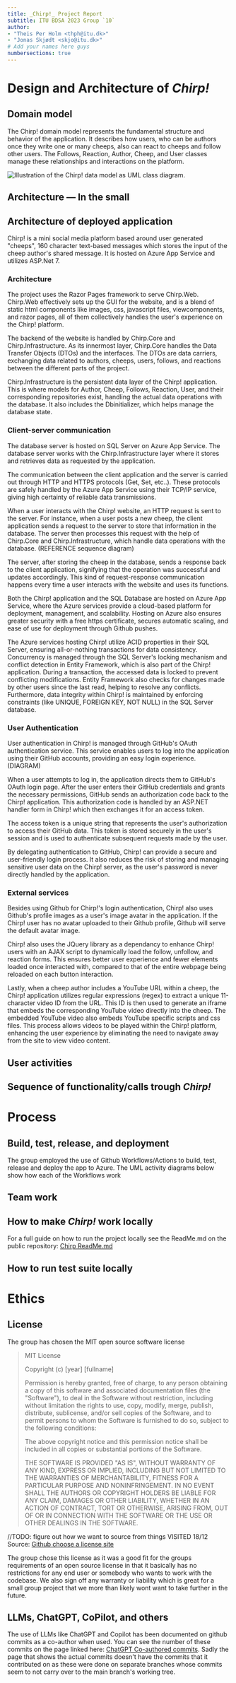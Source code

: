 ```yaml
---
title: _Chirp!_ Project Report
subtitle: ITU BDSA 2023 Group `10`
author:
- "Theis Per Holm <thph@itu.dk>"
- "Jonas Skjødt <skjo@itu.dk>"
# Add your names here guys
numbersections: true
---
```


# Design and Architecture of _Chirp!_

## Domain model

The Chirp! domain model represents the fundamental structure and behavior of the application. It describes how users, who can be authors once they write one or many cheeps, also can react to cheeps and follow other users. The Follows, Reaction, Author, Cheep, and User classes manage these relationships and interactions on the platform.

![Illustration of the _Chirp!_ data model as UML class diagram.](domain_model_UML.png)

## Architecture — In the small

## Architecture of deployed application

Chirp! is a mini social media platform based around user generated "cheeps", 160 character text-based messages which stores the input of the cheep author's shared message. It is hosted on Azure App Service and utilizes ASP.Net 7.

### Architecture
The project uses the Razor Pages framework to serve Chirp.Web. Chirp.Web effectively sets up the GUI for the website, and is a blend of static html components like images, css, javascript files, viewcomponents, and razor pages, all of them collectively handles the user's experience on the Chirp! platform.

The backend of the website is handled by Chirp.Core and Chirp.Infrastructure. As its innermost layer, Chirp.Core handles the Data Transfer Objects (DTOs) and the interfaces. The DTOs are data carriers, exchanging data related to authors, cheeps, users, follows, and reactions between the different parts of the project.

Chirp.Infrastructure is the persistent data layer of the Chirp! application. This is where models for Author, Cheep, Follows, Reaction, User, and their corresponding repositories exist, handling the actual data operations with the database. It also includes the Dbinitializer, which helps manage the database state.

### Client-server communication
The database server is hosted on SQL Server on Azure App Service. The database server works with the Chirp.Infrastructure layer where it stores and retrieves data as requested by the application.

The communication between the client application and the server is carried out through HTTP and HTTPS protocols (Get, Set, etc..). These protocols are safely handled by the Azure App Service using their TCP/IP service, giving high certainty of reliable data transmissions.

When a user interacts with the Chirp! website, an HTTP request is sent to the server. For instance, when a user posts a new cheep, the client application sends a request to the server to store that information in the database. The server then processes this request with the help of Chirp.Core and Chirp.Infrastructure, which handle data operations with the database. (REFERENCE sequence diagram)

The server, after storing the cheep in the database, sends a response back to the client application, signifying that the operation was successful and updates accordingly. This kind of request-response communication happens every time a user interacts with the website and uses its functions.

Both the Chirp! application and the SQL Database are hosted on Azure App Service, where the Azure services provide a cloud-based platform for deployment, management, and scalability. Hosting on Azure also ensures greater security with a free https certificate, secures automatic scaling, and ease of use for deployment through Github pushes.

The Azure services hosting Chirp! utilize ACID properties in their SQL Server, ensuring all-or-nothing transactions for data consistency. Concurrency is managed through the SQL Server's locking mechanism and conflict detection in Entity Framework, which is also part of the Chirp! application. During a transaction, the accessed data is locked to prevent conflicting modifications. Entity Framework also checks for changes made by other users since the last read, helping to resolve any conflicts. Furthermore, data integrity within Chirp! is maintained by enforcing constraints (like UNIQUE, FOREIGN KEY, NOT NULL) in the SQL Server database.

### User Authentication
User authentication in Chirp! is managed through GitHub's OAuth authentication service. This service enables users to log into the application using their GitHub accounts, providing an easy login experience. (DIAGRAM)

When a user attempts to log in, the application directs them to GitHub's OAuth login page. After the user enters their GitHub credentials and grants the necessary permissions, GitHub sends an authorization code back to the Chirp! application. This authorization code is handled by an ASP.NET handler form in Chirp! which then exchanges it for an access token.

The access token is a unique string that represents the user's authorization to access their GitHub data. This token is stored securely in the user's session and is used to authenticate subsequent requests made by the user.

By delegating authentication to GitHub, Chirp! can provide a secure and user-friendly login process. It also reduces the risk of storing and managing sensitive user data on the Chirp! server, as the user's password is never directly handled by the application.

### External services
Besides using Github for Chirp!'s login authentication, Chirp! also uses Github's profile images as a user's image avatar in the application. If the Chirp! user has no avatar uploaded to their Github profile, Github will serve the default avatar image.

Chirp! also uses the JQuery library as a dependancy to enhance Chirp! users with an AJAX script to dynamically load the follow, unfollow, and reaction forms. This ensures better user experience and fewer elements loaded once interacted with, compared to that of the entire webpage being reloaded on each button interaction.

Lastly, when a cheep author includes a YouTube URL within a cheep, the Chirp! application utilizes regular expressions (regex) to extract a unique 11-character video ID from the URL. This ID is then used to generate an iframe that embeds the corresponding YouTube video directly into the cheep. The embedded YouTube video also embeds YouTube specific scripts and css files. This process allows videos to be played within the Chirp! platform, enhancing the user experience by eliminating the need to navigate away from the site to view video content.

## User activities

## Sequence of functionality/calls trough _Chirp!_

# Process

## Build, test, release, and deployment  
The group employed the use of Github Workflows/Actions to build, test, release and deploy the app to Azure. The UML activity diagrams below show how each of the Workflows work 


## Team work

## How to make _Chirp!_ work locally
For a full guide on how to run the project locally see the ReadMe.md on the public repository: [Chirp ReadMe.md](https://github.com/ITU-BDSA23-GROUP10/Chirp/blob/main/README.md)  

<!--![Diagram Image Link](./report_diagrams/UML_activity_diagrams/build_test_UML.puml)-->


## How to run test suite locally


# Ethics

## License  
The group has chosen the MIT open source software license 


>MIT License
>
>Copyright (c) [year] [fullname]
>
>Permission is hereby granted, free of charge, to any person obtaining a copy
>of this software and associated documentation files (the "Software"), to deal
>in the Software without restriction, including without limitation the rights
>to use, copy, modify, merge, publish, distribute, sublicense, and/or sell
>copies of the Software, and to permit persons to whom the Software is
>furnished to do so, subject to the following conditions:
>
>The above copyright notice and this permission notice shall be included in all
>copies or substantial portions of the Software.
>
>THE SOFTWARE IS PROVIDED "AS IS", WITHOUT WARRANTY OF ANY KIND, EXPRESS OR
>IMPLIED, INCLUDING BUT NOT LIMITED TO THE WARRANTIES OF MERCHANTABILITY,
>FITNESS FOR A PARTICULAR PURPOSE AND NONINFRINGEMENT. IN NO EVENT SHALL THE
>AUTHORS OR COPYRIGHT HOLDERS BE LIABLE FOR ANY CLAIM, DAMAGES OR OTHER
>LIABILITY, WHETHER IN AN ACTION OF CONTRACT, TORT OR OTHERWISE, ARISING FROM,
>OUT OF OR IN CONNECTION WITH THE SOFTWARE OR THE USE OR OTHER DEALINGS IN THE
>SOFTWARE.  

//TODO: figure out how we want to source from things VISITED 18/12
Source: [Github choose a license site](https://choosealicense.com/licenses/mit/)

The group chose this license as it was a good fit for the groups requirements of an open source license in that it basically has no restrictions for any end user or somebody who wants to work with the codebase. We also sign off any warranty or liability which is great for a small group project that we more than likely wont want to take further in the future.

## LLMs, ChatGPT, CoPilot, and others
The use of LLMs like ChatGPT and Copilot has been documented on github commits as a co-author when used. You can see the number of these commits on the page linked here: [ChatGPT Co-authored commits](https://github.com/ITU-BDSA23-GROUP10/Chirp/graphs/contributors). Sadly the page that shows the actual commits doesn't have the commits that it contributed on as these were done on separate branches whose commits seem to not carry over to the main branch's working tree. 